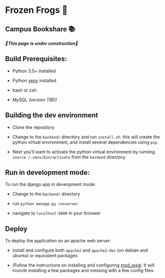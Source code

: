 # Frozen Frogs 🐸 
## Campus Bookshare 📚
***🚧This page is under construction🚧***


## Build Prerequisites:
- Python 3.5+ installed

- Python [venv](https://docs.python.org/3/library/venv.html) installed 

- bash or zsh 

- MySQL *(version TBD)*

## Building the dev environment 

- Clone the repository

- Change to the `backend/` directory and run `install.sh`.  this will create the python virtual environment, and install several  dependencies using `pip`. 

- Next you'll want to activate the python virtual environment by running `source /.venv/bin/activate` from the `backend` directory.

## Run in development mode:
To run the django app in deveopment mode:
- Change to the `backend/` directory

- run `python manage.py runserver`

- navigate to `localhost:8000` in your broswer

## Deploy
To deploy the application on an apache web server:
- install and configure both `apache2` and `apache2-dev` (on debian and ubuntu) or equivalent packages

- (Follow the instructions on installing and configuring [mod_wsgi](https://docs.djangoproject.com/en/3.1/howto/deployment/wsgi/modwsgi/). It will invovle installing a few packages and messing with a few config files. 

